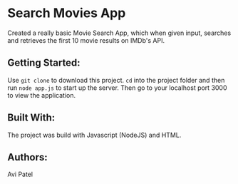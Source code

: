 # Search Movies App

Created a really basic Movie Search App, which when given input, searches and retrieves the first 10 movie results on IMDb's API.

## Getting Started:

Use `git clone` to download this project. `cd` into the project folder and then run `node app.js` to start up the server. Then go to your localhost port 3000 to view the application.

## Built With:

The project was build with Javascript (NodeJS) and HTML.

## Authors:

Avi Patel
